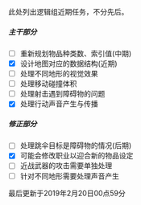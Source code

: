 此处列出逻辑组近期任务，不分先后。

##### 主干部分

- [ ] 重新规划物品种类数、索引值(中期)
- [x] 设计地图对应的数据结构(近期)
- [ ] 处理不同地形的视觉效果
- [ ] 处理移动碰撞体积
- [ ] 处理射击遇到障碍物的问题
- [x] 处理行动声音产生与传播

##### 修正部分

- [ ] 处理跳伞目标是障碍物的情况(后期)
- [x] 可能会修改职业以迎合新的物品设定
- [ ] 近战武器的攻击需要单独处理
- [ ] 针对不同地形需要处理声音产生

最后更新于2019年2月20日00点59分